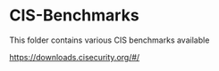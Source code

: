# CIS-Benchmarks
This folder contains various CIS benchmarks available

https://downloads.cisecurity.org/#/
